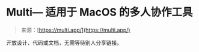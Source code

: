 <!--yml

category: 未分类

date: 2024-05-29 13:26:12

-->

# Multi— 适用于 MacOS 的多人协作工具

> 来源：[https://multi.app/](https://multi.app/)

开放设计、代码或文档，无需等待别人分享链接。
